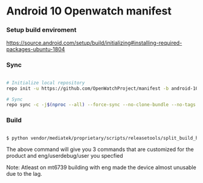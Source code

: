 # Android 10 Openwatch manifest #

### Setup build enviroment ###
https://source.android.com/setup/build/initializing#installing-required-packages-ubuntu-1804

### Sync ###

```bash

# Initialize local repository
repo init -u https://github.com/OpenWatchProject/manifest -b android-10

# Sync
repo sync -c -j$(nproc --all) --force-sync --no-clone-bundle --no-tags
```

### Build ###

```bash

$ python vendor/mediatek/proprietary/scripts/releasetools/split_build_helper.py full_c7s-userdebug

```

The above command will give you 3 commands that are customized for the product and eng/userdebug/user you specfied

Note: Atleast on mt6739 building with eng made the device almost unusable due to the lag.
